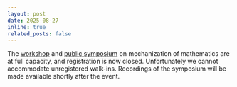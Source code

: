 ```yaml
---
layout: post
date: 2025-08-27
inline: true
related_posts: false
---
```

The
[workshop](https://www.lorentzcenter.nl/mechanization-and-mathematical-research.html)
and [public symposium](https://sites.google.com/view/mechanicalmath) on
mechanization of mathematics are at full capacity, and registration is now
closed. Unfortunately we cannot accommodate unregistered walk-ins. Recordings of the symposium will be made
available shortly after the event.

